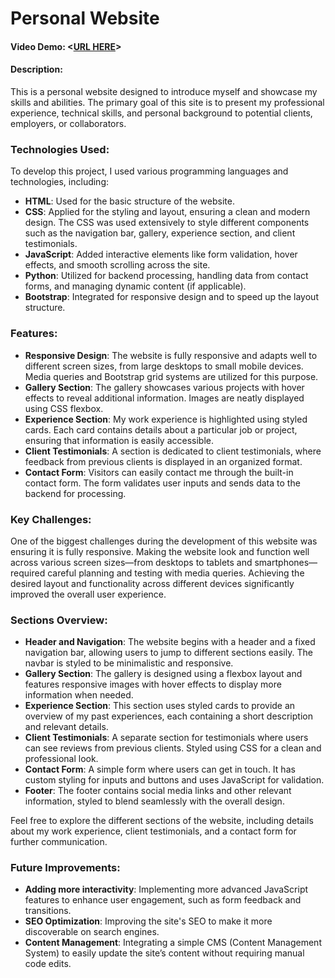 # Personal Website
#### Video Demo:  <[URL HERE](https://youtu.be/QdNh8OtJ4Nk?si=kHMYi5GyWpiSbihn)>

#### Description:
This is a personal website designed to introduce myself and showcase my skills and abilities. The primary goal of this site is to present my professional experience, technical skills, and personal background to potential clients, employers, or collaborators.

### Technologies Used:
To develop this project, I used various programming languages and technologies, including:
- **HTML**: Used for the basic structure of the website.
- **CSS**: Applied for the styling and layout, ensuring a clean and modern design. The CSS was used extensively to style different components such as the navigation bar, gallery, experience section, and client testimonials.
- **JavaScript**: Added interactive elements like form validation, hover effects, and smooth scrolling across the site.
- **Python**: Utilized for backend processing, handling data from contact forms, and managing dynamic content (if applicable).
- **Bootstrap**: Integrated for responsive design and to speed up the layout structure.

### Features:
- **Responsive Design**: The website is fully responsive and adapts well to different screen sizes, from large desktops to small mobile devices. Media queries and Bootstrap grid systems are utilized for this purpose.
- **Gallery Section**: The gallery showcases various projects with hover effects to reveal additional information. Images are neatly displayed using CSS flexbox.
- **Experience Section**: My work experience is highlighted using styled cards. Each card contains details about a particular job or project, ensuring that information is easily accessible.
- **Client Testimonials**: A section is dedicated to client testimonials, where feedback from previous clients is displayed in an organized format.
- **Contact Form**: Visitors can easily contact me through the built-in contact form. The form validates user inputs and sends data to the backend for processing.

### Key Challenges:
One of the biggest challenges during the development of this website was ensuring it is fully responsive. Making the website look and function well across various screen sizes—from desktops to tablets and smartphones—required careful planning and testing with media queries. Achieving the desired layout and functionality across different devices significantly improved the overall user experience.

### Sections Overview:
- **Header and Navigation**: The website begins with a header and a fixed navigation bar, allowing users to jump to different sections easily. The navbar is styled to be minimalistic and responsive.
- **Gallery Section**: The gallery is designed using a flexbox layout and features responsive images with hover effects to display more information when needed.
- **Experience Section**: This section uses styled cards to provide an overview of my past experiences, each containing a short description and relevant details.
- **Client Testimonials**: A separate section for testimonials where users can see reviews from previous clients. Styled using CSS for a clean and professional look.
- **Contact Form**: A simple form where users can get in touch. It has custom styling for inputs and buttons and uses JavaScript for validation.
- **Footer**: The footer contains social media links and other relevant information, styled to blend seamlessly with the overall design.

Feel free to explore the different sections of the website, including details about my work experience, client testimonials, and a contact form for further communication.

### Future Improvements:
- **Adding more interactivity**: Implementing more advanced JavaScript features to enhance user engagement, such as form feedback and transitions.
- **SEO Optimization**: Improving the site's SEO to make it more discoverable on search engines.
- **Content Management**: Integrating a simple CMS (Content Management System) to easily update the site’s content without requiring manual code edits.
